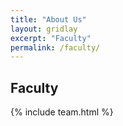 ```yaml
---
title: "About Us"
layout: gridlay
excerpt: "Faculty"
permalink: /faculty/
---
```


## Faculty


{% include team.html %}
